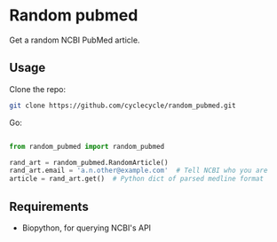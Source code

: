 # Random pubmed

Get a random NCBI PubMed article.

## Usage

Clone the repo:

```bash
git clone https://github.com/cyclecycle/random_pubmed.git
```

Go:

```python

from random_pubmed import random_pubmed

rand_art = random_pubmed.RandomArticle()
rand_art.email = 'a.n.other@example.com'  # Tell NCBI who you are
article = rand_art.get()  # Python dict of parsed medline format

```

## Requirements

- Biopython, for querying NCBI's API
